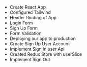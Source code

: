 - Create React App
- Configured Tailwind
- Header
Routing of App
- Login Form
- Sign Up Form
- Form Validation
- Deploying our app to production
- Create Sign Up User Account
- Implement Sign In user Api
- Created Redux Store with userSlice
- Implement Sign Out
